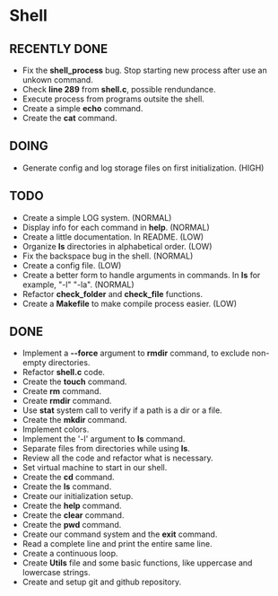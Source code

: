 # Shell

## RECENTLY DONE

- Fix the **shell_process** bug. Stop starting new process after use an unkown command.
- Check **line 289** from **shell.c**, possible rendundance.
- Execute process from programs outsite the shell.
- Create a simple **echo** command.
- Create the **cat** command.

## DOING

- Generate config and log storage files on first initialization. (HIGH)


## TODO

- Create a simple LOG system. (NORMAL)
- Display info for each command in **help**. (NORMAL)
- Create a little documentation. In README. (LOW)
- Organize **ls** directories in alphabetical order. (LOW)
- Fix the backspace bug in the shell. (NORMAL)
- Create a config file. (LOW)
- Create a better form to handle arguments in commands. In **ls** for example, "-l" "-la". (NORMAL)
- Refactor **check_folder** and **check_file** functions.
- Create a **Makefile** to make compile process easier. (LOW)

## DONE

- Implement a **--force** argument to **rmdir** command, to exclude non-empty directories.
- Refactor **shell.c** code.
- Create the **touch** command.
- Create **rm** command.
- Create **rmdir** command.
- Use **stat** system call to verify if a path is a dir or a file.
- Create the **mkdir** command.
- Implement colors.
- Implement the '-l' argument to **ls** command.
- Separate files from directories while using **ls**.
- Review all the code and refactor what is necessary.
- Set virtual machine to start in our shell.
- Create the **cd** command.
- Create the **ls** command.
- Create our initialization setup.
- Create the **help** command.
- Create the **clear** command.
- Create the **pwd** command.
- Create our command system and the **exit** command.
- Read a complete line and print the entire same line.
- Create a continuous loop.
- Create **Utils** file and some basic functions, like uppercase and lowercase strings.
- Create and setup git and github repository.
